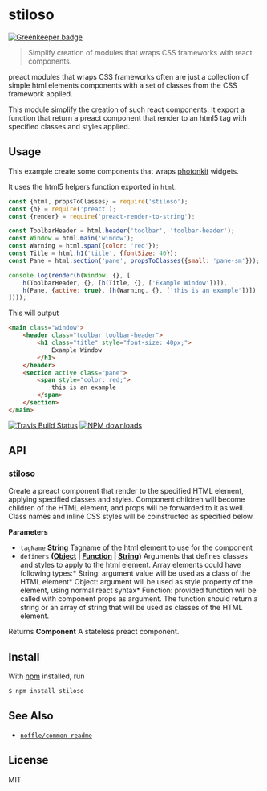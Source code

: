 # stiloso

[![Greenkeeper badge](https://badges.greenkeeper.io/parro-it/stiloso.svg)](https://greenkeeper.io/)

> Simplify creation of modules that wraps CSS frameworks with react components.

preact modules that wraps CSS frameworks often are just a collection of  simple html elements components with a set of classes from the CSS framework applied.

This module simplify the creation of such react components.
It export a function that return a preact component that render to an html5 tag with specified classes and styles applied.

## Usage

This example create some components that wraps [photonkit](photonkit.com)
widgets.

It uses the html5 helpers function exported in `html`.

```js
const {html, propsToClasses} = require('stiloso');
const {h} = require('preact');
const {render} = require('preact-render-to-string');

const ToolbarHeader = html.header('toolbar', 'toolbar-header');
const Window = html.main('window');
const Warning = html.span({color: 'red'});
const Title = html.h1('title', {fontSize: 40});
const Pane = html.section('pane', propsToClasses({small: 'pane-sm'}));

console.log(render(h(Window, {}, [
	h(ToolbarHeader, {}, [h(Title, {}, ['Example Window'])]),
	h(Pane, {active: true}, [h(Warning, {}, ['this is an example'])])
])));
```

This will output

```html
<main class="window">
	<header class="toolbar toolbar-header">
		<h1 class="title" style="font-size: 40px;">
			Example Window
		</h1>
	</header>
	<section active class="pane">
		<span style="color: red;">
			this is an example
		</span>
	</section>
</main>
```

[![Travis Build Status](https://img.shields.io/travis/parro-it/stiloso/master.svg)](http://travis-ci.org/parro-it/stiloso)
[![NPM downloads](https://img.shields.io/npm/dt/stiloso.svg)](https://npmjs.org/package/stiloso)

## API

<!-- Generated by documentation.js. Update this documentation by updating the source code. -->

### stiloso

Create a preact component that render to the specified HTML element, applying
specified classes and styles.
Component children will become children of the HTML element, and props will be
forwarded to it as well. Class names and inline CSS styles will be coinstructed as specified below.

**Parameters**

-   `tagName` **[String](https://developer.mozilla.org/en-US/docs/Web/JavaScript/Reference/Global_Objects/String)** Tagname of the html element to use for the component
-   `definers` **([Object](https://developer.mozilla.org/en-US/docs/Web/JavaScript/Reference/Global_Objects/Object) \| [Function](https://developer.mozilla.org/en-US/docs/Web/JavaScript/Reference/Statements/function) \| [String](https://developer.mozilla.org/en-US/docs/Web/JavaScript/Reference/Global_Objects/String))** Arguments that defines classes and styles to apply to the html element.
    Array elements could have following types:\* String:  argument value will be used as a class of the HTML element\* Object:  argument will be used as style property of the element, using normal react syntax\* Function:  provided function will be called with component props as argument. The function should return a string or an array of string that will be used as classes of the HTML element.

Returns **Component** A stateless preact component.

## Install

With [npm](https://npmjs.org/) installed, run

    $ npm install stiloso

## See Also

-   [`noffle/common-readme`](https://github.com/noffle/common-readme)

## License

MIT

